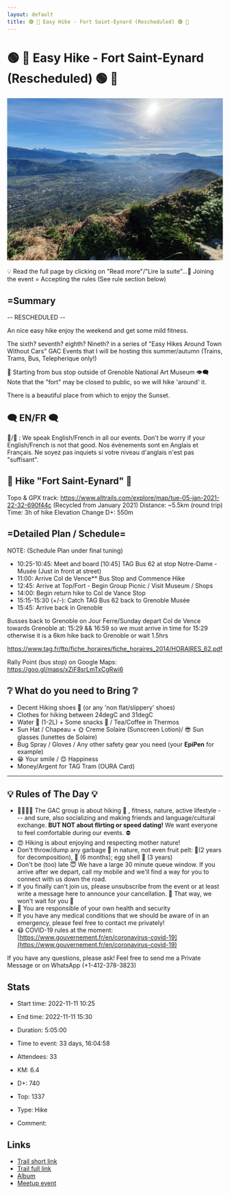 ```yaml
---
layout: default
title: 🟢 🥾 Easy Hike - Fort Saint-Eynard (Rescheduled) 🟢 🥾
---
```


# 🟢 🥾 Easy Hike - Fort Saint-Eynard (Rescheduled) 🟢 🥾

![2022-11-11](/Stats/img/orig/2022-11-11.jpg)

💡 Read the full page by clicking on "Read more"/"Lire la suite"...💜
Joining the event = Accepting the rules (See rule section below)

## =Summary

\-\- RESCHEDULED \-\-

An nice easy hike enjoy the weekend and get some mild fitness.

The sixth? seventh? eighth? Nineth? in a series of "Easy Hikes Around Town Without Cars" GAC Events that I will be hosting this summer/autumn (Trains, Trams, Bus, Telepherique only!)

🚋 Starting from bus stop outside of Grenoble National Art Museum
👁️‍🗨️ Note that the "fort" may be closed to public, so we will hike 'around' it.

There is a beautiful place from which to enjoy the Sunset.

## 🗨️ EN/FR 🗨️
🦅/🐓 : We speak English/French in all our events. Don't be worry if your English/French is not that good. Nos évènements sont en Anglais et Français. Ne soyez pas inquiets si votre niveau d'anglais n'est pas "suffisant".

## 🥾 Hike "Fort Saint-Eynard" 🥾

Topo & GPX track: https://www.alltrails.com/explore/map/tue-05-jan-2021-22-32-690f44c (Recycled from January 2021)
Distance: \~5.5km (round trip)
Time: 3h of hike
Elevation Change D+: 550m

## =Detailed Plan / Schedule=

NOTE: (Schedule Plan under final tuning)

* 10:25-10:45: Meet and board [10:45] TAG Bus 62 at stop Notre-Dame - Musée (Just in front at street)
* 11:00: Arrive Col de Vence\*\* Bus Stop and Commence Hike
* 12:45: Arrive at Top/Fort - Begin Group Picnic / Visit Museum / Shops
* 14:00: Begin return hike to Col de Vance Stop
* 15:15-15:30 (+/-): Catch TAG Bus 62 back to Grenoble Musée
* 15:45: Arrive back in Grenoble

Busses back to Grenoble on Jour Ferre/Sunday depart Col de Vence towards Grenoble at: 15:29 && 16:59 so we must arrive in time for 15:29 otherwise it is a 6km hike back to Grenoble or wait 1.5hrs

https://www.tag.fr/ftp/fiche_horaires/fiche_horaires_2014/HORAIRES_62.pdf

Rally Point (bus stop) on Google Maps: https://goo.gl/maps/xZiF8srLmTxCgRwi6

## ❔ What do you need to Bring ❔

* Decent Hiking shoes 🥾 (or any 'non flat/slippery' shoes)
* Clothes for hiking between 24degC and 31degC
* Water 🧃 (1-2L) + Some snacks 🍫 / Tea/Coffee in Thermos
* Sun Hat / Chapeau + 🌞 Creme Solaire (Sunscreen Lotion)/ 😎 Sun glasses (lunettes de Solaire)
* Bug Spray / Gloves / Any other safety gear you need (your **EpiPen** for example)
* 😁 Your smile / 😊 Happiness
* Money/Argent for TAG Tram (OURA Card)

***

## 💡 Rules of The Day 💡

* 🚶‍♀️🚶‍♂️ The GAC group is about hiking 🥾 , fitness, nature, active lifestyle --- and sure, also socializing and making friends and language/cultural exchange. **BUT NOT about flirting or speed dating!** We want everyone to feel comfortable during our events. ⛔
* 😍 Hiking is about enjoying and respecting mother nature!
* Don't throw/dump any garbage 🚮 in nature, not even fruit pelt: 🍌(2 years for decomposition), 🍊 (6 months); egg shell 🥚 (3 years)
* Don't be (too) late 😇 We have a large 30 minute queue window. If you arrive after we depart, call my mobile and we'll find a way for you to connect with us down the road.
* If you finally can't join us, please unsubscribe from the event or at least write a message here to announce your cancellation. 💜 That way, we won't wait for you 💜
* 💟 You are responsible of your own health and security
* If you have any medical conditions that we should be aware of in an emergency, please feel free to contact me privately!
* 😷 COVID-19 rules at the moment: [https://www.gouvernement.fr/en/coronavirus-covid-19](https://www.gouvernement.fr/en/coronavirus-covid-19)

If you have any questions, please ask! Feel free to send me a Private Message or on WhatsApp (+1-412-378-3823)

## Stats

- Start time: 2022-11-11 10:25
- End time: 2022-11-11 15:30
- Duration: 5:05:00
- Time to event: 33 days, 16:04:58
- Attendees: 33

- KM: 6.4
- D+: 740
- Top: 1337
- Type: Hike
- Comment: 

## Links

- [Trail short link](https://s.42l.fr/Kj-G7EaL)
- [Trail full link]()
- [Album](https://binnette.github.io/GacImg2022/2022-11-11-🟢-🥾-Easy-Hike-Fort-Saint-Eynard-Rescheduled-🟢-🥾.html)
- [Meetup event](https://www.meetup.com/grenoble-adventure-club-english-french/events/288991735/)

